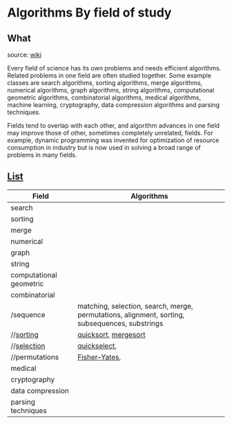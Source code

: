 # Algorithms By field of study

## What

source: [wiki](https://www.wikiwand.com/en/Algorithm#/By_field_of_study)

Every field of science has its own problems and needs efficient algorithms. Related problems in one field are often studied together. Some example classes are search algorithms, sorting algorithms, merge algorithms, numerical algorithms, graph algorithms, string algorithms, computational geometric algorithms, combinatorial algorithms, medical algorithms, machine learning, cryptography, data compression algorithms and parsing techniques.

Fields tend to overlap with each other, and algorithm advances in one field may improve those of other, sometimes completely unrelated, fields. For example, dynamic programming was invented for optimization of resource consumption in industry but is now used in solving a broad range of problems in many fields.

## [List](https://www.wikiwand.com/en/List_of_algorithms)

| Field            | Algorithms   |
| ----------          | ------------ |
| search              | |
| sorting              | |
| merge              | |
| numerical | |
| graph ||
|string ||
|computational geometric ||
|combinatorial||
|/sequence |matching, selection, search, merge, permutations, alignment, sorting, subsequences, substrings|
|//[sorting](https://www.wikiwand.com/en/Sorting_algorithm) |[quicksort](https://repl.it/@WillWang42/quick-sort), [mergesort](https://repl.it/@WillWang42/merge-sort)|
|//[selection](https://www.wikiwand.com/en/Selection_algorithm)|[quickselect](https://repl.it/@WillWang42/quickselect),|
|//permutations|[Fisher–Yates](https://repl.it/@WillWang42/Fisher-Yates-shuffle),|
|medical |
|cryptography |
| data compression|
|parsing techniques||